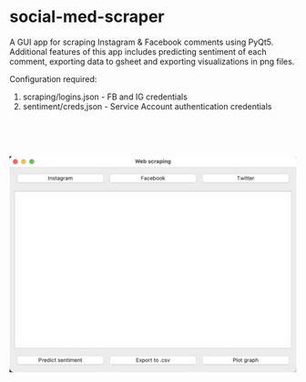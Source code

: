 # social-med-scraper

A GUI app for scraping Instagram & Facebook comments using PyQt5. Additional features of this app includes predicting sentiment of each comment, exporting data to gsheet and exporting visualizations in png files.



Configuration required:
1. scraping/logins.json - FB and IG credentials
2. sentiment/creds,json - Service Account authentication credentials
<br>
<br>
<br>

![alt text](https://github.com/Vanessawhj/social-med-scraper/blob/main/gui_image.png)
